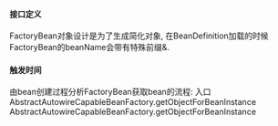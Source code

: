 #### 接口定义
FactoryBean对象设计是为了生成简化对象, 在BeanDefinition加载的时候FactoryBean的beanName会带有特殊前缀&.

#### 触发时间
由bean创建过程分析FactoryBean获取bean的流程: 入口 AbstractAutowireCapableBeanFactory.getObjectForBeanInstance
AbstractAutowireCapableBeanFactory.getObjectForBeanInstance
